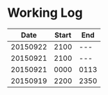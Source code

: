 # Working Log

|Date|Start|End|
|----|-----|---|
|20150922|2100|---|
|20150921|2100|---|
|20150921|0000|0113|
|20150919|2200|2350|
